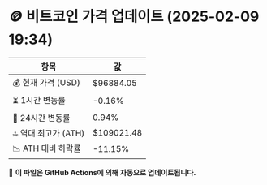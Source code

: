 # 🪙 비트코인 가격 업데이트 (2025-02-09 19:34)

| 항목                | 값 |
|--------------------|----------------|
| 💰 현재 가격 (USD) | $96884.05 |
| ⏳ 1시간 변동률    | -0.16% |
| 📆 24시간 변동률   | 0.94% |
| 🔝 역대 최고가 (ATH) | $109021.48 |
| 📉 ATH 대비 하락률 | -11.15% |

🔄 **이 파일은 GitHub Actions에 의해 자동으로 업데이트됩니다.**
